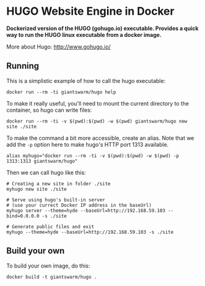 # HUGO Website Engine in Docker

**Dockerized version of the HUGO (gohugo.io) executable. Provides a quick way to run the HUGO linux executable from a docker image.**

More about Hugo: http://www.gohugo.io/

## Running

This is a simplistic example of how to call the hugo executable:

    docker run --rm -ti giantswarm/hugo help

To make it really useful, you'll need to mount the current directory to the container, so hugo can write files:

    docker run --rm -ti -v $(pwd):$(pwd) -w $(pwd) giantswarm/hugo new site ./site

To make the command a bit more accessible, create an alias. Note that we add the `-p` option here to make hugo's HTTP port 1313 available.

    alias myhugo="docker run --rm -ti -v $(pwd):$(pwd) -w $(pwd) -p 1313:1313 giantswarm/hugo"

Then we can call hugo like this:

    # Creating a new site in folder ./site
    myhugo new site ./site

    # Serve using hugo's built-in server
    # (use your currect Docker IP address in the baseUrl)
    myhugo server --theme=hyde --baseUrl=http://192.168.59.103 --bind=0.0.0.0 -s ./site

    # Generate public files and exit
    myhugo --theme=hyde --baseUrl=http://192.168.59.103 -s ./site

## Build your own

To build your own image, do this:

    docker build -t giantswarm/hugo .

